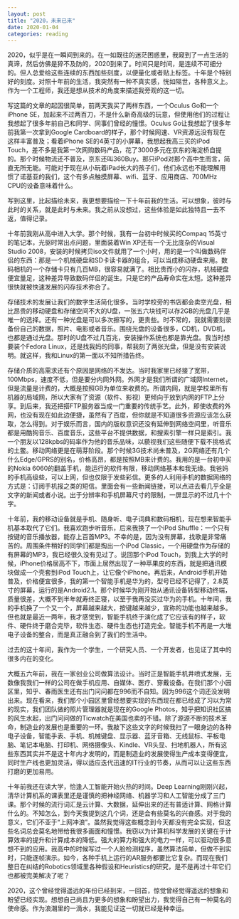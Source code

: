 ```yaml
---
layout: post
title: "2020，未来已来"
date: 2020-01-04
categories: reading
---
```


2020，似乎是在一瞬间到来的。在一如既往的迷茫困惑里，我窥到了一点生活的真谛，然后仿佛是猝不及防的，2020到来了。时间只是时间，是连续不可细分的。但人总爱给这些连续的东西加些刻度，以便量化或者贴上标签。十年是个特别好的刻度。对照十年前的生活，我突然有一种不真实感，恍如隔世，各种意义上。作为一个工程师，我还是想从技术的角度来描述我旁观的这一切。

写这篇的文章的起因很简单，前两天我买了两样东西，一个Oculus Go和一个iPhone SE，加起来不过两百刀，不是什么新奇高级的玩意，但使用他们的过程让我想起了很多年前自己和同学、同事们曾经的憧憬。Oculus Go让我想起了很多年前我第一次拿到Google Cardboard的样子，那个时候网速、VR资源远没有现在这样丰富普及；看着iPhone SE的4英寸的小屏幕，我想起我高三买的iPod Touch，差不多是我第一次网购数码产品，花了3000多元在京东的海淀桥自提的。那个时候物流还不普及，京东还叫360Buy。那只iPod对那个高中生而言，简直无所无能。可能对于现在从小玩着iPad长大的孩子们，他们永远也不能理解用惯了诺基亚的我们，这个有多点触摸屏幕、wifi、蓝牙、应用商店、700MHz CPU的设备意味着什么。

写到这里，比起描绘未来，我更想要描绘一下十年前我的生活。可以想象，彼时与此时的关系，就是此时与未来。我之前从没想过，这些体验是如此独特且一去不返，值得记录。

十年前我刚从高中进入大学。那个时候，我有一台初中时候买的Compaq 15英寸的笔记本，光驱时常出点问题，里面装着Win XP还有一个无比庞杂的Visual Studio 2008，安装的时候拷贝iso文件就用了一个小时，用的是一个叫做数码伴侣的东西：那是一个机械硬盘和SD卡读卡器的组合，可以当成移动硬盘来用。数码相机的一个存储卡只有几百MB，很容易就满了。相比贵而小的闪存，机械硬盘便宜量足，这种差异导致数码伴侣的诞生。只是它的产品寿命实在太短。这种差异很快就被快速发展的闪存技术弥合了。

存储技术的发展让我们的数字生活简化很多。当时学校旁的书店都会卖空光盘，相比昂贵的移动硬盘和存储空间不大的U盘，一张五六块钱可以存2GB的光盘几乎是唯一的选择。还有一种光盘是可以多次擦写的，更贵些。时不常的，我就需要刻录备份自己的数据，照片、电影或者音乐。围绕光盘的设备很多，CD机，DVD机，也都是通过光盘。那时的U盘不过几百兆，安装操作系统也都是靠光盘。我当时想要装个Fedora Linux，还是找我妈的同事，帮我刻了两张光盘，但是没有安装说明。就这样，我和Linux的第一面以不知所措告终。

存储介质的高需求还有个原因是网络的不发达。当时我家里已经接了宽带，100Mbps，速度不低，但是要分内网外网。外网才是我们所谓的广域网Internet，但是流量是计费的，大概是按照GB为单位来收费的。所谓内网，就是学校里所有机器的局域网，所以大家有了资源（软件、影视）更倾向于放到内网的FTP上分享。到后来，我还把搭FTP服务器当成一门重要的传统手艺。此外，即使收费的外网，也没有现在如此边便捷，虽然有了百度，但你就是不知道很多资源应该怎么获取，怎么得到。对于娱乐而言，国内的版权意识还没有延伸到网络空间里，听音乐都是用酷狗音乐、百度音乐，这些平台不提供数据，和搜索引擎一样只是索引。我一个朋友以128kpbs的码率作为他的音乐品味，以藐视我们这些随便下载不挑格式的土鳖。移动网络更是在萌芽阶段。那个时候3G技术尚未普及，2G网络还有几个什么Edge/GPRS的别名，价格高昂，都是按照MB来计费的。我用的是一台初中买的Nokia 6060的翻盖手机，能运行的软件有限，移动网络基本和我无缘。我爸妈的手机高级些，可以上网，但也仅限于发些彩信。更多的人利用手机的数据网络的方式是：订阅手机报之类的短信。里面会有一些新闻链接，可以点进去看几乎全是文字的新闻或者小说。出于分辨率和手机屏幕尺寸的限制，一屏显示的不过几十个字。

十年前，我的移动设备就是手机、随身听、电子词典和数码相机，现在想来智能手机基本取代了它们。我喜欢跑步听音乐，后来我换了一个iPod Shuffle：一个只有按键的音乐播放器，能存上百首MP3。不幸的是，因为没有屏幕，找歌是非常痛苦的。周围条件稍好的同学们都是掏出一个iPod Classic，一个用硬盘作为存储的有屏幕的MP3，我已经很久没有见过了。说回那个iPod Touch，到我上大学的时候，iPhone价格居高不下，市面上居然出现了一种苹果皮的东西，就是把通讯模块做成一个壳套到iPod Touch上，让它像个iPhone。再后来，Android手机开始普及，价格便宜很多，我的第一个智能手机是华为的，型号已经不记得了，2.8英寸的屏幕，运行的是Android2.1。那个时候华为刚开始从通讯设备转型移动终端，质量很差，大概不到半年就寿终正寝，以至于我再没买过华为的手机。十年间，我的手机换了一个又一个，屏幕越来越大，按键越来越少，宣称的功能也越来越多。但也就是最近一两年，我才感觉到，智能手机终于演化成了它应该有的样子，软件、硬件终于磨合完毕，软件生态、硬件生态也打造完全。智能手机不再是一大堆电子设备的整合，而是真正融合到了我们的生活中。

过去的这十年间，我作为一个学生，一个研究人员、一个开发者，也见证了其中的很多内在的变化。

大概五六年前，我在一家创业公司做算法设计。当时正是智能手机井喷式发展，无数像我我们一样的公司在做手机应用、自媒体、医疗、穿戴设备。在我们那个小园区里，知乎、春雨医生还有出门问问都在996而不自知。因为996这个词还没发明出来。现在看来，我们那个小园区里曾经想要实现的东西现在都已经成了习以为常的现实，我们团队做的照片管理器就是现在的Google Photos，知乎把知识社区搞的风生水起，出门问问做的Ticwatch在美国也卖的不错。除了源源不断的技术革命，制造业的发展也是重要的一环。我敲下这些文字的时候我扫了一眼身边的各种电子设备，智能手表、手机、机械键盘、显示器、蓝牙音箱、无线鼠标、平板电脑、笔记本电脑、打印机、网络摄像头、Kindle、VR头显、扫地机器人，所有这些东西其实并不是这十年内才发明的，而是制造业的发展使得生产成本变得便宜，同时生产线也更加灵活，得以适应迭代迅速的IT行业的节奏，从而可以让这些东西打磨的更加易用。

十年前我还在读大学，恰逢人工智能开始火热的时间。Deep Learning刚刚兴起，清华计算机系的课表里还是谨慎的把神经网络、机器学习和人工智能分成了三门课。那个时候的流行词汇是云计算、大数据，延伸出来的还有普适计算、网格计算什么的。不知怎么，到今天我提到这几个词，还是会有些莫名的兴奋感。对于我的意义，它们不亚于“上网冲浪”。虽然我觉得这些概念到今天都没有完全实现，但这些名词总会莫名地带给我很多画面和憧憬。我窃以为计算机科学发展的关键在于计算效率的提升和计算成本的降低。强大的算力和强大的电力一样，可以驱动很多意想不到的应用。我高中的时候写过一个人脸检测程序，虽然算法简单，但做不到实时，只能逐帧演示。如今，各种手机上运行的AR服务都要比它复杂。而现在我们整日在纠结的Robotics领域里各种假设和Heuristics的研究，是不是再过十年它们也都被完美解决了呢？

2020，这个曾经觉得遥远的年份已经到来，一回首，惊觉曾经觉得遥远的想象和盼望已经实现。想想自己尚且为更多的想象和盼望出力，我觉得自己有一种莫名的使命感。作为浪潮里的一滴水，我能见证这一切就已经是种幸运。

